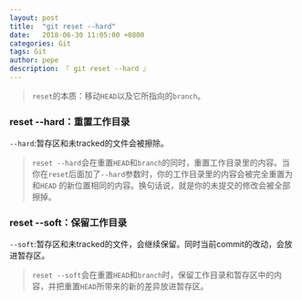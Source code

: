 ```yaml
---
layout: post
title:  "git reset --hard"
date:   2018-06-30 11:05:00 +0800
categories: Git
tags: Git
author: pepe
description: 『 git reset --hard 』
---
```


> `reset`的本质：移动`HEAD`以及它所指向的`branch`。

### **reset --hard：重置工作目录**
`--hard`:暂存区和未tracked的文件会被擦除。

> `reset --hard`会在重置`HEAD`和`branch`的同时，重置工作目录里的内容。当你在`reset`后面加了`--hard`参数时，你的工作目录里的内容会被完全重置为和`HEAD` 的新位置相同的内容。换句话说，就是你的未提交的修改会被全部擦掉。

### **reset --soft：保留工作目录**
`--soft`:暂存区和未tracked的文件，会继续保留。同时当前commit的改动，会放进暂存区。

> `reset --soft`会在重置`HEAD`和`branch`时，保留工作目录和暂存区中的内容，并把重置`HEAD`所带来的新的差异放进暂存区。



